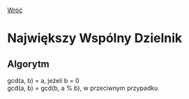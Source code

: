[Wróć](../../../../../..)

# **N**ajwiększy **W**spólny **D**zielnik

## Algorytm
gcd(a, b) = a, jeżeli b = 0 \
gcd(a, b) = gcd(b, a % b), w przeciwnym przypadku
